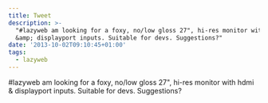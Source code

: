 ```yaml
---
title: Tweet
description: >-
  "#lazyweb am looking for a foxy, no/low gloss 27", hi-res monitor with hdmi
  &amp; displayport inputs. Suitable for devs. Suggestions?"
date: '2013-10-02T09:10:45+01:00'
tags:
  - lazyweb
---
```

#lazyweb am looking for a foxy, no/low gloss 27", hi-res monitor with hdmi &amp; displayport inputs. Suitable for devs. Suggestions?
